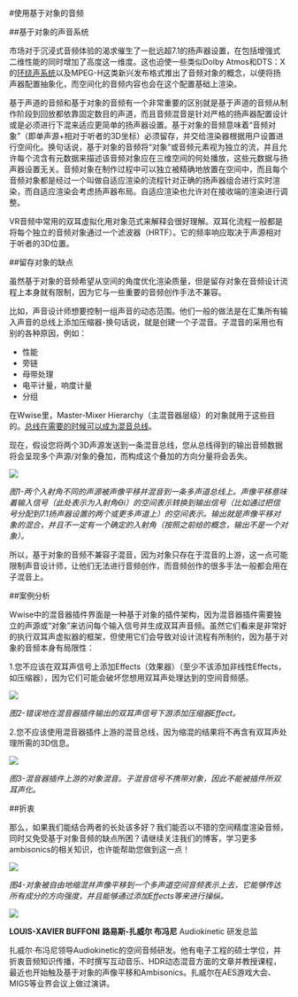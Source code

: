 #使用基于对象的音频

##基于对象的声音系统

市场对于沉浸式音频体验的渴求催生了一批远超7.1的扬声器设置，在包括增强式二维性能的同时增加了高度这一维度。这也迫使一些类似Dolby Atmos和DTS：X的[环绕声系统](https://connectedlife.style/dolby-atmos-to-auro-3d-everything-you-need-to-know-about-3d-audio/)以及MPEG-H这类新兴发布格式推出了音频对象的概念，以便将扬声器配置抽象化，而空间化的音频内容也会在这个配置基础上渲染。

基于声道的音频和基于对象的音频有一个非常重要的区别就是基于声道的音频从制作阶段到回放都依靠固定数目的声道，而且音频混音是针对严格的扬声器配置设计或是必须进行下混来适应更简单的扬声器设置。基于对象的音频意味着“音频对象”（即单声源+相对于听者的3D坐标）必须留存，并交给渲染器根据用户设置进行空间化。换句话说，基于对象的音频将“对象”或音频元素视为独立的流，并且允许每个流含有元数据来描述该音频对象应在三维空间的何处播放，这些元数据与扬声器设置无关。音频对象在制作过程中可以独立被精确地放置在空间中，而且每个音频对象都是经过一个叫做自适应渲染的流程针对正确的扬声器组合进行实时渲染，而自适应渲染会考虑扬声器布局。自适应渲染也允许对在接收端的渲染进行调整。

VR音频中常用的双耳虚拟化用对象范式来解释会很好理解。双耳化流程一般都是将每个独立的音频对象通过一个滤波器（HRTF）。它的频率响应取决于声源相对于听者的3D位置。

##留存对象的缺点

虽然基于对象的音频希望从空间的角度优化渲染质量，但是留存对象在音频设计流程上本身就有限制，因为它与一些重要的音频创作手法不兼容。

比如，声音设计师想要控制一组声音的动态范围。他们一般的做法是在汇集所有输入声音的总线上添加压缩器-换句话说，就是创建一个子混音。子混音的采用也有别的各种原因，例如：

* 性能
* 旁链
* 母带处理
* 电平计量，响度计量
* 分组

在Wwise里，Master-Mixer Hierarchy（主混音器层级）的对象就用于这些目的。[总线在需要的时候可以成为混音总线](https://www.audiokinetic.com/library/2016.1.0_5775/?source=Help&id=mixing_versus_nonmixing_busses)。

现在，假设您将两个3D声源发送到一条混音总线，您从总线得到的输出音频数据将会呈现多个声源/对象的叠加，而构成这个叠加的方向分量将会丢失。

![](https://github.com/akchina/learnwwisecn/blob/master/Working%20with%20Object-Based%20Audio/images/Screen_Shot_2016-06-17_at_2.34.19_PM.png?raw=true)

*图1-两个入射角不同的声源被声像平移并混音到一条多声道总线上。声像平移意味着输入信号（此处表示为入射角Ɵi）的空间表示转换到输出信号（比如通过把信号分配到7.1扬声器设置的两个或更多声道上）的空间表示。输出就是声像平移对象的混合，并且不一定有一个确定的入射角（按照之前给的概念，输出不是一个对象）。*

所以，基于对象的音频不兼容子混音，因为对象只存在于混音的上游，这一点可能限制声音设计师，让他们无法进行音频创作，而音频创作的很多手法一般都会用在子混音上。

##案例分析

Wwise中的混音器插件界面是一种基于对象的插件架构，因为混音器插件需要独立的声源或“对象”来访问每个输入信号并生成双耳声音频。虽然它们看来是非常好的执行双耳声虚拟器的框架，但使用它们会导致对设计流程有所制约，因为基于对象的音频本身有局限性：

1.您不应该在双耳声信号上添加Effects（效果器）（至少不该添加非线性Effects， 如压缩器），因为它们可能会破坏您想用双耳声处理达到的空间音频感。

![](https://github.com/akchina/learnwwisecn/blob/master/Working%20with%20Object-Based%20Audio/images/Screen_Shot_2016-06-17_at_2.46.12_PM.png?raw=true)

*图2-错误地在混音器插件输出的双耳声信号下游添加压缩器Effect。*

2.您不应该使用混音器插件上游的混音总线，因为缩混的结果将不再含有双耳声处理所需的3D信息。

![](https://github.com/akchina/learnwwisecn/blob/master/Working%20with%20Object-Based%20Audio/images/Screen_Shot_2016-06-22_at_5.30.15_PM.png?raw=true)

*图3-混音器插件上游的对象混音。子混音信号不携带对象，因此不能被插件所双耳声化。*


##折衷

那么，如果我们能结合两者的长处该多好？我们能否以不错的空间精度渲染音频，同时又免受基于对象音频的缺点所困？请继续关注我们的博客，学习更多ambisonics的相关知识，也许能帮助您做到这一点！

![](https://github.com/akchina/learnwwisecn/blob/master/Working%20with%20Object-Based%20Audio/images/Screen_Shot_2016-06-17_at_2.47.53_PM.png?raw=true)

*图4-对象被自由地缩混并声像平移到一个多声道空间音频表示上去，它能够传达所有成分的方向强度，并且能够通过添加Effects等来进行操纵。*


![](https://github.com/akchina/learnwwisecn/blob/master/Ambisonics%20as%20an%20Intermediate%20Spatial%20Representation%20(for%20VR)/images/Xavier.png?raw=true)

**LOUIS-XAVIER BUFFONI**
**路易斯-扎威尔 布冯尼**
Audiokinetic 研发总监

扎威尔·布冯尼领导Audiokinetic的空间音频研发。他有电子工程的硕士学位，并折衷音频知识传播，不时撰写互动音乐、HDR动态混音方面的文章并教授课程，最近也开始触及基于对象的声像平移和Ambisonics。扎威尔在AES游戏大会、MIGS等业界会议上做过演讲。